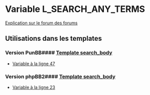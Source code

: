 # Variable L_SEARCH_ANY_TERMS
[Explication sur le forum des forums](http://forum.forumactif.com/t294113-listing-des-variables#L_SEARCH_ANY_TERMS)
## Utilisations dans les templates
### Version PunBB#### [Template search_body](punbb/search_body.md)
* [Variable à la ligne 47](../punbb/search_body.tpl#L47)
### Version phpBB2#### [Template search_body](subsilver/search_body.md)
* [Variable à la ligne 23](../subsilver/search_body.tpl#L23)